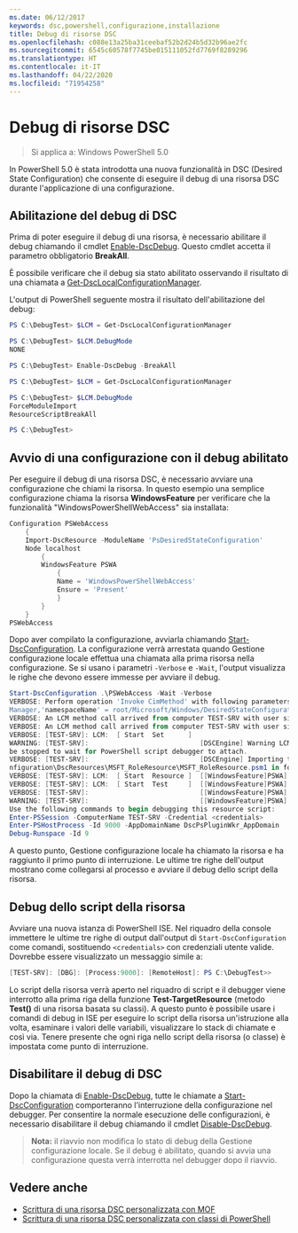 ```yaml
---
ms.date: 06/12/2017
keywords: dsc,powershell,configurazione,installazione
title: Debug di risorse DSC
ms.openlocfilehash: c088e13a25ba31ceebaf52b2d24b5d32b96ae2fc
ms.sourcegitcommit: 6545c60578f7745be015111052fd7769f8289296
ms.translationtype: HT
ms.contentlocale: it-IT
ms.lasthandoff: 04/22/2020
ms.locfileid: "71954258"
---
```

# <a name="debugging-dsc-resources"></a>Debug di risorse DSC

> Si applica a: Windows PowerShell 5.0

In PowerShell 5.0 è stata introdotta una nuova funzionalità in DSC (Desired State Configuration) che consente di eseguire il debug di una risorsa DSC durante l'applicazione di una configurazione.

## <a name="enabling-dsc-debugging"></a>Abilitazione del debug di DSC
Prima di poter eseguire il debug di una risorsa, è necessario abilitare il debug chiamando il cmdlet [Enable-DscDebug](/powershell/module/PSDesiredStateConfiguration/Enable-DscDebug).
Questo cmdlet accetta il parametro obbligatorio **BreakAll**.

È possibile verificare che il debug sia stato abilitato osservando il risultato di una chiamata a [Get-DscLocalConfigurationManager](/powershell/module/PSDesiredStateConfiguration/Get-DscLocalConfigurationManager).

L'output di PowerShell seguente mostra il risultato dell'abilitazione del debug:


```powershell
PS C:\DebugTest> $LCM = Get-DscLocalConfigurationManager

PS C:\DebugTest> $LCM.DebugMode
NONE

PS C:\DebugTest> Enable-DscDebug -BreakAll

PS C:\DebugTest> $LCM = Get-DscLocalConfigurationManager

PS C:\DebugTest> $LCM.DebugMode
ForceModuleImport
ResourceScriptBreakAll

PS C:\DebugTest>
```


## <a name="starting-a-configuration-with-debug-enabled"></a>Avvio di una configurazione con il debug abilitato
Per eseguire il debug di una risorsa DSC, è necessario avviare una configurazione che chiami la risorsa.
In questo esempio una semplice configurazione chiama la risorsa **WindowsFeature** per verificare che la funzionalità "WindowsPowerShellWebAccess" sia installata:

```powershell
Configuration PSWebAccess
    {
    Import-DscResource -ModuleName 'PsDesiredStateConfiguration'
    Node localhost
        {
        WindowsFeature PSWA
            {
            Name = 'WindowsPowerShellWebAccess'
            Ensure = 'Present'
            }
        }
    }
PSWebAccess
```
Dopo aver compilato la configurazione, avviarla chiamando [Start-DscConfiguration](/powershell/module/psdesiredstateconfiguration/start-dscconfiguration).
La configurazione verrà arrestata quando Gestione configurazione locale effettua una chiamata alla prima risorsa nella configurazione.
Se si usano i parametri `-Verbose` e `-Wait`, l'output visualizza le righe che devono essere immesse per avviare il debug.

```powershell
Start-DscConfiguration .\PSWebAccess -Wait -Verbose
VERBOSE: Perform operation 'Invoke CimMethod' with following parameters, ''methodName' = SendConfigurationApply,'className' = MSFT_DSCLocalConfiguration
Manager,'namespaceName' = root/Microsoft/Windows/DesiredStateConfiguration'.
VERBOSE: An LCM method call arrived from computer TEST-SRV with user sid S-1-5-21-2127521184-1604012920-1887927527-108583.
VERBOSE: An LCM method call arrived from computer TEST-SRV with user sid S-1-5-21-2127521184-1604012920-1887927527-108583.
VERBOSE: [TEST-SRV]: LCM:  [ Start  Set      ]
WARNING: [TEST-SRV]:                            [DSCEngine] Warning LCM is in Debug 'ResourceScriptBreakAll' mode.  Resource script processing will
be stopped to wait for PowerShell script debugger to attach.
VERBOSE: [TEST-SRV]:                            [DSCEngine] Importing the module C:\WINDOWS\system32\WindowsPowerShell\v1.0\Modules\PSDesiredStateCo
nfiguration\DscResources\MSFT_RoleResource\MSFT_RoleResource.psm1 in force mode.
VERBOSE: [TEST-SRV]: LCM:  [ Start  Resource ]  [[WindowsFeature]PSWA]
VERBOSE: [TEST-SRV]: LCM:  [ Start  Test     ]  [[WindowsFeature]PSWA]
VERBOSE: [TEST-SRV]:                            [[WindowsFeature]PSWA] Importing the module MSFT_RoleResource in force mode.
WARNING: [TEST-SRV]:                            [[WindowsFeature]PSWA] Resource is waiting for PowerShell script debugger to attach.
Use the following commands to begin debugging this resource script:
Enter-PSSession -ComputerName TEST-SRV -Credential <credentials>
Enter-PSHostProcess -Id 9000 -AppDomainName DscPsPluginWkr_AppDomain
Debug-Runspace -Id 9
```
A questo punto, Gestione configurazione locale ha chiamato la risorsa e ha raggiunto il primo punto di interruzione.
Le ultime tre righe dell'output mostrano come collegarsi al processo e avviare il debug dello script della risorsa.

## <a name="debugging-the-resource-script"></a>Debug dello script della risorsa

Avviare una nuova istanza di PowerShell ISE.
Nel riquadro della console immettere le ultime tre righe di output dall'output di `Start-DscConfiguration` come comandi, sostituendo `<credentials>` con credenziali utente valide.
Dovrebbe essere visualizzato un messaggio simile a:

```powershell
[TEST-SRV]: [DBG]: [Process:9000]: [RemoteHost]: PS C:\DebugTest>>
```

Lo script della risorsa verrà aperto nel riquadro di script e il debugger viene interrotto alla prima riga della funzione **Test-TargetResource** (metodo **Test()** di una risorsa basata su classi).
A questo punto è possibile usare i comandi di debug in ISE per eseguire lo script della risorsa un'istruzione alla volta, esaminare i valori delle variabili, visualizzare lo stack di chiamate e così via. Tenere presente che ogni riga nello script della risorsa (o classe) è impostata come punto di interruzione.

## <a name="disabling-dsc-debugging"></a>Disabilitare il debug di DSC

Dopo la chiamata di [Enable-DscDebug](/powershell/module/PSDesiredStateConfiguration/Enable-DscDebug), tutte le chiamate a [Start-DscConfiguration](/powershell/module/psdesiredstateconfiguration/start-dscconfiguration) comporteranno l'interruzione della configurazione nel debugger. Per consentire la normale esecuzione delle configurazioni, è necessario disabilitare il debug chiamando il cmdlet [Disable-DscDebug](/powershell/module/PSDesiredStateConfiguration/Disable-DscDebug).

>**Nota:** il riavvio non modifica lo stato di debug della Gestione configurazione locale. Se il debug è abilitato, quando si avvia una configurazione questa verrà interrotta nel debugger dopo il riavvio.

## <a name="see-also"></a>Vedere anche

- [Scrittura di una risorsa DSC personalizzata con MOF](../resources/authoringResourceMOF.md)
- [Scrittura di una risorsa DSC personalizzata con classi di PowerShell](../resources/authoringResourceClass.md)
